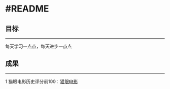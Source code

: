#README
=========
## 目标
----------------------------------
每天学习一点点，每天进步一点点

## 成果
------------------------
1 猫眼电影历史评分前100：[猫眼电影](https://github.com/chaserlast/spiderlearn/blob/master/spiderlearn3_4maoyan.py)
